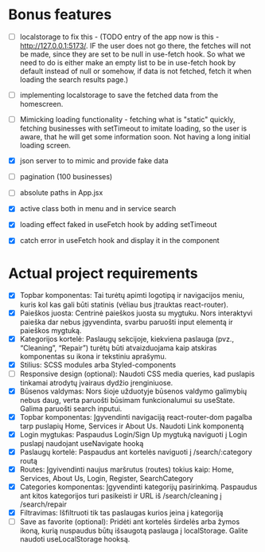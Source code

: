# Bonus features
- [ ] localstorage to fix this - (TODO entry of the app now is this - http://127.0.0.1:5173/. IF the user does not go there, the fetches will not be made, since they are set to be null in use-fetch hook. So what we need to do is either make an empty list to be in use-fetch hook by default instead of null or somehow, if data is not fetched, fetch it when loading the search results page.)
- [ ] implementing localstorage to save the fetched data from the homescreen.
- [ ] Mimicking loading functionality - fetching what is "static" quickly, fetching businesses with setTimeout to imitate loading, so the user is aware, that he will get some information soon. Not having a long initial loading screen.
- [x] json server to to mimic and provide fake data
- [ ] pagination (100 businesses)
- [ ] absolute paths in App.jsx
- [x] active class both in menu and in service search
- [x] loading effect faked in useFetch hook by adding setTimeout
- [x] catch error in useFetch hook and display it in the component


# Actual project requirements
- [x] Topbar komponentas: Tai turėtų apimti logotipą ir navigacijos meniu, kuris kol kas gali būti statinis (vėliau bus įtrauktas react-router).
- [x] Paieškos juosta: Centrinė paieškos juosta su mygtuku. Nors interaktyvi paieška dar nebus įgyvendinta, svarbu paruošti input elementą ir paieškos mygtuką.
- [x] Kategorijos kortelė: Paslaugų sekcijoje, kiekviena paslauga (pvz., “Cleaning”, “Repair”) turėtų būti atvaizduojama kaip atskiras komponentas su ikona ir tekstiniu aprašymu.
- [x] Stilius: SCSS modules arba Styled-components
- [ ] Responsive design (optional): Naudoti CSS media queries, kad puslapis tinkamai atrodytų įvairaus dydžio įrenginiuose.
- [x] Būsenos valdymas: Nors šioje užduotyje būsenos valdymo galimybių nebus daug, verta paruošti būsimam funkcionalumui su useState. Galima paruošti search inputui.
- [x] Topbar komponentas: Įgyvendinti navigaciją react-router-dom pagalba tarp puslapių Home, Services ir About Us. Naudoti Link komponentą
- [x] Login mygtukas: Paspaudus Login/Sign Up mygtuką naviguoti į Login puslapį naudojant useNavigate hooką
- [x] Paslaugų kortelė: Paspaudus ant kortelės naviguoti į /search/:category routą
- [x] Routes: Įgyivendinti naujus maršrutus (routes) tokius kaip: Home, Services, About Us, Login, Register, SearchCategory
- [x] Categories komponentas: Įgyvendinti kategorijų pasirinkimą. Paspaudus ant kitos kategorijos turi pasikeisti ir URL iš /search/cleaning į /search/repair
- [x] Filtravimas: Išfiltruoti tik tas paslaugas kurios įeina į kategoriją
- [ ] Save as favorite (optional): Pridėti ant kortelės širdelės arba žymos ikoną, kurią nuspaudus būtų išsaugotą paslauga į localStorage. Galite naudoti useLocalStorage hooksą.
